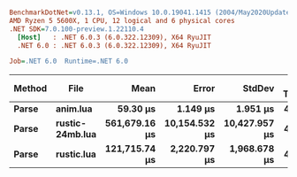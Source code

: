 ``` ini

BenchmarkDotNet=v0.13.1, OS=Windows 10.0.19041.1415 (2004/May2020Update/20H1)
AMD Ryzen 5 5600X, 1 CPU, 12 logical and 6 physical cores
.NET SDK=7.0.100-preview.1.22110.4
  [Host]   : .NET 6.0.3 (6.0.322.12309), X64 RyuJIT
  .NET 6.0 : .NET 6.0.3 (6.0.322.12309), X64 RyuJIT

Job=.NET 6.0  Runtime=.NET 6.0  

```
| Method |            File |          Mean |         Error |        StdDev | Mean Throughput | Median Throughput |        Median |     Gen 0 |     Gen 1 |  Gen 2 |  Allocated |
|------- |---------------- |--------------:|--------------:|--------------:|----------------:|------------------:|--------------:|----------:|----------:|-------:|-----------:|
|  **Parse** |        **anim.lua** |      **59.30 μs** |      **1.149 μs** |      **1.951 μs** |      **46.72MiB/s** |        **47.41MiB/s** |      **58.44 μs** |    **1.7700** |    **0.4272** | **0.1221** |      **28 KB** |
|  **Parse** | **rustic-24mb.lua** | **561,679.16 μs** | **10,154.532 μs** | **10,427.957 μs** |      **42.75MiB/s** |        **42.50MiB/s** | **565,024.30 μs** | **5000.0000** | **2000.0000** |      **-** | **163,085 KB** |
|  **Parse** |      **rustic.lua** | **121,715.74 μs** |  **2,220.797 μs** |  **1,968.678 μs** |      **49.33MiB/s** |        **49.34MiB/s** | **121,707.55 μs** | **1000.0000** |         **-** |      **-** |  **40,867 KB** |

